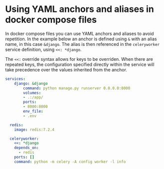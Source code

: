 # Using YAML anchors and aliases in docker compose files

In docker compose files you can use YAML anchors and aliases to avoid repetition. In the example below an anchor is defined using `&`
with an alias name, in this case `&django`. The alias is then referenced in the `celeryworker` service definition, using `<<: *django`.

The `<<:` override syntax allows for keys to be overriden. When there are repeated keys, the configuration specified directly within
the service will take precedence over the values inherited from the anchor.

```yaml
services:
    django: &django
        command: python manage.py runserver 0.0.0.0:8000
        volumes:
        - .:/app/
        ports:
        - 8000:8000
        env_file:
        - .env

  redis:
    image: redis:7.2.4

  celeryworker:
    <<: *django
    depends_on:
      - redis
    ports: []
    command: python -m celery -A config worker -l info
```
